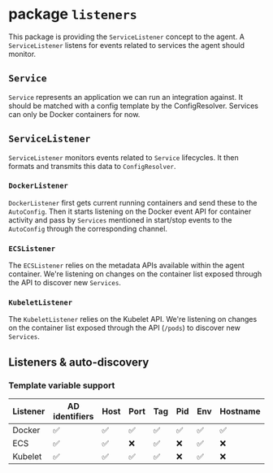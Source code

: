 # package `listeners`

This package is providing the `ServiceListener` concept to the agent. A `ServiceListener` listens for events related to services the agent should monitor.

## `Service`

`Service` represents an application we can run an integration against. It should be matched with a config template by the ConfigResolver.
Services can only be Docker containers for now.

## `ServiceListener`

`ServiceListener` monitors events related to `Service` lifecycles. It then formats and transmits this data to `ConfigResolver`.

### `DockerListener`

`DockerListener` first gets current running containers and send these to the `AutoConfig`. Then it starts listening on the Docker event API for container activity and pass by `Services` mentioned in start/stop events to the `AutoConfig` through the corresponding channel.

### `ECSListener`

The `ECSListener` relies on the metadata APIs available within the agent container. We're listening on changes on the container list exposed through the API to discover new `Services`.

### `KubeletListener`

The `KubeletListener` relies on the Kubelet API. We're listening on changes on the container list exposed through the API (`/pods`) to discover new `Services`.

## Listeners & auto-discovery

### Template variable support

| Listener | AD identifiers | Host | Port | Tag | Pid | Env | Hostname
|---|---|---|---|---|---|---|---|
| Docker | ✅ | ✅ | ✅ | ✅ | ✅ | ✅ | ✅ |
| ECS | ✅ | ✅ | ❌ | ✅ | ❌ | ✅ | ❌ |
| Kubelet | ✅ | ✅ | ✅ | ✅ | ❌ | ✅ | ❌ |
